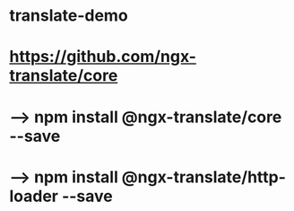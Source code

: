 # translate-demo

# https://github.com/ngx-translate/core

# --> npm install @ngx-translate/core --save

# --> npm install @ngx-translate/http-loader --save
